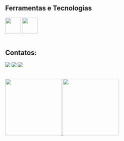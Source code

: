## Ferramentas e Tecnologias

<img loading="lazy" src="https://cdn.jsdelivr.net/gh/devicons/devicon@latest/icons/java/java-original-wordmark.svg" width="50" height="50"/> <img loading="lazy" src="https://cdn.jsdelivr.net/gh/devicons/devicon@latest/icons/spring/spring-original-wordmark.svg" width="50" height="50"/>
<br>
<br>

## Contatos:

<div>
<a href="https://instagram.com/seu-usuário-instagram-aqui" target="_blank"><img loading="lazy" src="https://img.shields.io/badge/-Instagram-%23E4405F?style=for-the-badge&logo=instagram&logoColor=white" target="_blank"></a>
<a href = "mailto:contato@seu-usuário-aqui"><img loading="lazy" src="https://img.shields.io/badge/Gmail-D14836?style=for-the-badge&logo=gmail&logoColor=white" target="_blank"></a>
<a href="https://www.linkedin.com/in/seu-usuário-linkedln-aqui" target="_blank"><img loading="lazy" src="https://img.shields.io/badge/-LinkedIn-%230077B5?style=for-the-badge&logo=linkedin&logoColor=white" target="_blank"></a>   
</div>

<br>
<br>
<div>
<a href="https://github.com/seu-usuário-aqui">
<img loading="lazy" height="180em" src="https://github-readme-stats.vercel.app/api/top-langs/?username=mario-evangelista&layout=compact&langs_count=7&theme=dracula"/>
<img loading="lazy" height="180em" src="https://github-readme-stats.vercel.app/api?username=mario-evangelista&show_icons=true&theme=dracula&include_all_commits=true&count_private=true"/>
</div>
